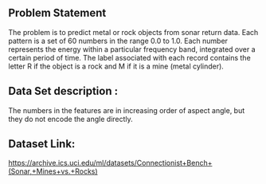 ## Problem Statement

The problem is to predict metal or rock objects from sonar return data. Each pattern is a set of 60 numbers in the range 0.0 to 1.0. Each number represents the energy within a particular frequency band, integrated over a certain period of time. The label associated with each record contains the letter R if the object is a rock and M if it is a mine (metal cylinder).
## Data Set description :

The numbers in the features are in increasing order of aspect angle, but they do not encode the angle directly.

## Dataset Link:

https://archive.ics.uci.edu/ml/datasets/Connectionist+Bench+(Sonar,+Mines+vs.+Rocks)
